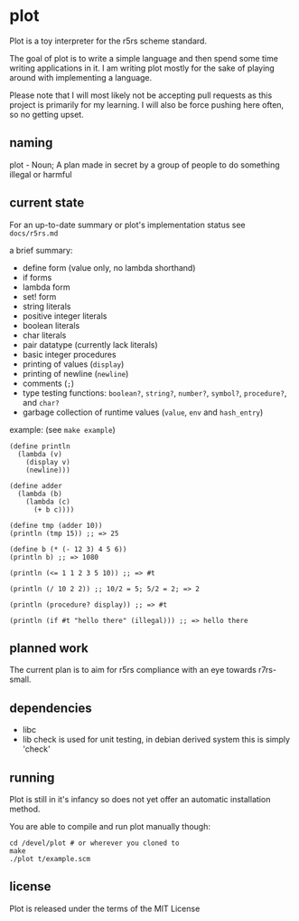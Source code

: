 plot
====
Plot is a toy interpreter for the r5rs scheme standard.

The goal of plot is to write a simple language and then spend some time writing applications in it.
I am writing plot mostly for the sake of playing around with implementing a language.

Please note that I will most likely not be accepting pull requests as this project is primarily for my learning.
I will also be force pushing here often, so no getting upset.

naming
-------
plot - Noun; A plan made in secret by a group of people to do something illegal or harmful

current state
-------------
For an up-to-date summary or plot's implementation status see `docs/r5rs.md`

a brief summary:
* define form (value only, no lambda shorthand)
* if forms
* lambda form
* set! form
* string literals
* positive integer literals
* boolean literals
* char literals
* pair datatype (currently lack literals)
* basic integer procedures
* printing of values (`display`)
* printing of newline (`newline`)
* comments (`;`)
* type testing functions: `boolean?`, `string?`, `number?`, `symbol?`, `procedure?`, and `char?`
* garbage collection of runtime values (`value`, `env` and `hash_entry`)

example: (see `make example`)

    (define println
      (lambda (v)
        (display v)
        (newline)))

    (define adder
      (lambda (b)
        (lambda (c)
          (+ b c))))

    (define tmp (adder 10))
    (println (tmp 15)) ;; => 25

    (define b (* (- 12 3) 4 5 6))
    (println b) ;; => 1080

    (println (<= 1 1 2 3 5 10)) ;; => #t

    (println (/ 10 2 2)) ;; 10/2 = 5; 5/2 = 2; => 2

    (println (procedure? display)) ;; => #t

    (println (if #t "hello there" (illegal))) ;; => hello there

planned work
------------
The current plan is to aim for r5rs compliance with an eye towards r7rs-small.

dependencies
------------
* libc
* lib check is used for unit testing, in debian derived system this is simply 'check'

running
----------
Plot is still in it's infancy so does not yet offer an automatic installation method.

You are able to compile and run plot manually though:

    cd /devel/plot # or wherever you cloned to
    make
    ./plot t/example.scm

license
---------
Plot is released under the terms of the MIT License


